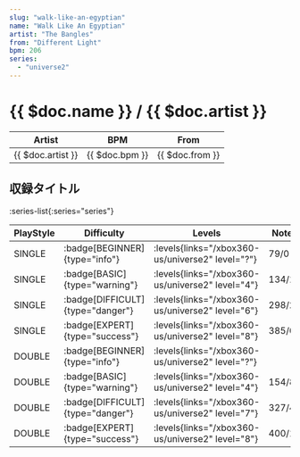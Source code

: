 ```yaml
---
slug: "walk-like-an-egyptian"
name: "Walk Like An Egyptian"
artist: "The Bangles"
from: "Different Light"
bpm: 206
series:
  - "universe2"
---
```


# {{ $doc.name }} / {{ $doc.artist }}

|Artist|BPM|From|
|------|---|----|
|{{ $doc.artist }}|{{ $doc.bpm }}|{{ $doc.from }}|

## 収録タイトル

:series-list{:series="series"}

|PlayStyle|Difficulty|Levels|Notes|Movie|
|---------|----------|------|-----|-----|
|SINGLE| :badge[BEGINNER]{type="info"}|<div class="field is-grouped is-grouped-multiline"> :levels{links="/xbox360-us/universe2" level="?"}</div>|79/0||
|SINGLE| :badge[BASIC]{type="warning"}|<div class="field is-grouped is-grouped-multiline"> :levels{links="/xbox360-us/universe2" level="4"}</div>|134/11||
|SINGLE| :badge[DIFFICULT]{type="danger"}|<div class="field is-grouped is-grouped-multiline"> :levels{links="/xbox360-us/universe2" level="6"}</div>|298/2||
|SINGLE| :badge[EXPERT]{type="success"}|<div class="field is-grouped is-grouped-multiline"> :levels{links="/xbox360-us/universe2" level="8"}</div>|385/0||
|DOUBLE| :badge[BEGINNER]{type="info"}|<div class="field is-grouped is-grouped-multiline"> :levels{links="/xbox360-us/universe2" level="?"}</div>|||
|DOUBLE| :badge[BASIC]{type="warning"}|<div class="field is-grouped is-grouped-multiline"> :levels{links="/xbox360-us/universe2" level="4"}</div>|154/8||
|DOUBLE| :badge[DIFFICULT]{type="danger"}|<div class="field is-grouped is-grouped-multiline"> :levels{links="/xbox360-us/universe2" level="7"}</div>|327/4||
|DOUBLE| :badge[EXPERT]{type="success"}|<div class="field is-grouped is-grouped-multiline"> :levels{links="/xbox360-us/universe2" level="8"}</div>|400/15||
